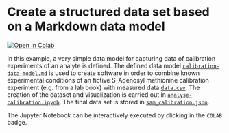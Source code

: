 # Create a structured data set based on a Markdown data model
<a target="_blank" href="https://colab.research.google.com/github/FOR5596/data-model-example/blob/main/analyse-calibration.ipynb">
  <img src="https://colab.research.google.com/assets/colab-badge.svg" alt="Open In Colab"/>
</a>


In this example, a very simple data model for capturing data of calibration experiments of an analyte is defined. The defined data model [`calibration-data-model.md`](calibration-data-model.md) is used to create software in order to combine known experimental conditions of an fictive S-Adenosyl methionine calibration experiment (e.g. from a lab book) with measured data [`data.csv`](data.csv). The creation of the dataset and visualization is carried out in [`analyse-calibration.ipynb`](analyse-calibration.ipynb). The final data set is stored in [`sam_calibration.json`](sam_calibration.json).

The Jupyter Notebook can be interactively executed by clicking in the `COLAB` badge.
